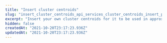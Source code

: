 ```yaml
---
title: "Insert cluster centroids"
slug: "insert_cluster_centroids_api_services_cluster_centroids_insert_post"
excerpt: "Insert your own cluster centroids for it to be used in approximate search settings and cluster aggregations."
hidden: false
createdAt: "2021-10-20T23:17:23.936Z"
updatedAt: "2021-10-20T23:17:23.936Z"
---
```

